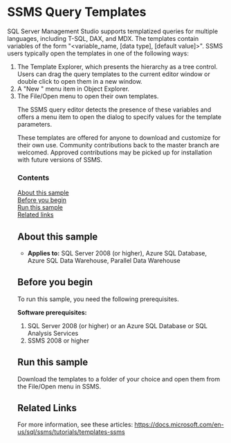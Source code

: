 # SSMS Query Templates

SQL Server Management Studio supports templatized queries for multiple languages, including T-SQL, DAX, and MDX. The templates contain variables of the form "<variable_name, [data type], [default value]>". SSMS users typically open the templates in one of the following ways:

1. The Template Explorer, which presents the hierarchy as a tree control. Users can drag the query templates to the current editor window or double click to open them in a new window.
2. A "New <object>" menu item in Object Explorer. 
3. The File/Open menu to open their own templates. 

The SSMS query editor detects the presence of these variables and offers a menu item to open the dialog to specify values for the template parameters.

These templates are offered for anyone to download and customize for their own use. Community contributions back to the master branch are welcomed. Approved contributions may be picked up for installation with future versions of SSMS.

### Contents

[About this sample](#about-this-sample)<br/>
[Before you begin](#before-you-begin)<br/>
[Run this sample](#run-this-sample)<br/>
[Related links](#related-links)<br/>


<a name=about-this-sample></a>

## About this sample

- **Applies to:** SQL Server 2008 (or higher), Azure SQL Database, Azure SQL Data Warehouse, Parallel Data Warehouse

<a name=before-you-begin></a>

## Before you begin

To run this sample, you need the following prerequisites.

**Software prerequisites:**

1. SQL Server 2008 (or higher) or an Azure SQL Database or SQL Analysis Services
2. SSMS 2008 or higher

<a name=run-this-sample></a>

## Run this sample

Download the templates to a folder of your choice and open them from the File/Open menu in SSMS.

<a name=related-links></a>

## Related Links

For more information, see these articles:
https://docs.microsoft.com/en-us/sql/ssms/tutorials/templates-ssms
